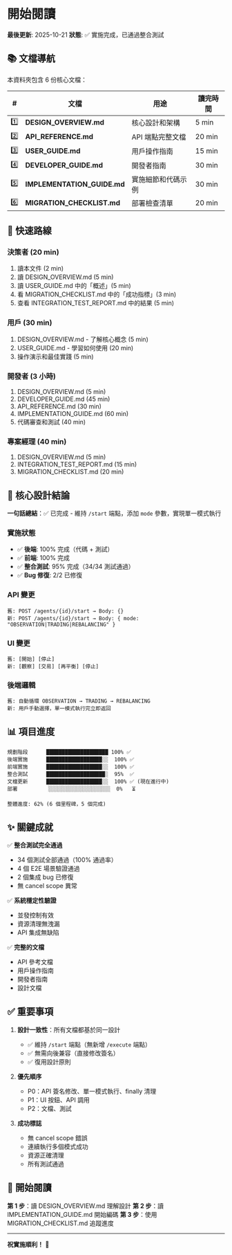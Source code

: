 # 開始閱讀

**最後更新**: 2025-10-21
**狀態**: ✅ 實施完成，已通過整合測試

## 📚 文檔導航

本資料夾包含 6 份核心文檔：

| # | 文檔 | 用途 | 讀完時間 |
|----|------|------|---------|
| 1️⃣ | **DESIGN_OVERVIEW.md** | 核心設計和架構 | 5 min |
| 2️⃣ | **API_REFERENCE.md** | API 端點完整文檔 | 20 min |
| 3️⃣ | **USER_GUIDE.md** | 用戶操作指南 | 15 min |
| 4️⃣ | **DEVELOPER_GUIDE.md** | 開發者指南 | 30 min |
| 5️⃣ | **IMPLEMENTATION_GUIDE.md** | 實施細節和代碼示例 | 30 min |
| 6️⃣ | **MIGRATION_CHECKLIST.md** | 部署檢查清單 | 20 min |

## 🚀 快速路線

### 決策者 (20 min)
1. 讀本文件 (2 min)
2. 讀 DESIGN_OVERVIEW.md (5 min)
3. 讀 USER_GUIDE.md 中的「概述」(5 min)
4. 看 MIGRATION_CHECKLIST.md 中的「成功指標」(3 min)
5. 查看 INTEGRATION_TEST_REPORT.md 中的結果 (5 min)

### 用戶 (30 min)
1. DESIGN_OVERVIEW.md - 了解核心概念 (5 min)
2. USER_GUIDE.md - 學習如何使用 (20 min)
3. 操作演示和最佳實踐 (5 min)

### 開發者 (3 小時)
1. DESIGN_OVERVIEW.md (5 min)
2. DEVELOPER_GUIDE.md (45 min)
3. API_REFERENCE.md (30 min)
4. IMPLEMENTATION_GUIDE.md (60 min)
5. 代碼審查和測試 (40 min)

### 專案經理 (40 min)
1. DESIGN_OVERVIEW.md (5 min)
2. INTEGRATION_TEST_REPORT.md (15 min)
3. MIGRATION_CHECKLIST.md (20 min)

## 🎯 核心設計結論

**一句話總結**：✅ 已完成 - 維持 `/start` 端點，添加 `mode` 參數，實現單一模式執行

### 實施狀態
- ✅ **後端**: 100% 完成（代碼 + 測試）
- ✅ **前端**: 100% 完成
- ✅ **整合測試**: 95% 完成（34/34 測試通過）
- ✅ **Bug 修復**: 2/2 已修復

### API 變更
```
舊: POST /agents/{id}/start → Body: {}
新: POST /agents/{id}/start → Body: { mode: "OBSERVATION|TRADING|REBALANCING" }
```

### UI 變更
```
舊: [開始] [停止]
新: [觀察] [交易] [再平衡] [停止]
```

### 後端邏輯
```
舊: 自動循環 OBSERVATION → TRADING → REBALANCING
新: 用戶手動選擇，單一模式執行完立即返回
```

## 📊 項目進度

```
規劃階段      ████████████████████ 100% ✅
後端實施      ██████████████████░░  100% ✅
前端實施      ██████████████████░░  100% ✅
整合測試      ███████████████████░  95%  ✅
文檔更新      ██████████████████░░  100% ✅ (現在進行中)
部署          ░░░░░░░░░░░░░░░░░░░░  0%   ⏳

整體進度: 62% (6 個里程碑，5 個完成)
```

## ✨ 關鍵成就

✅ **整合測試完全通過**
- 34 個測試全部通過（100% 通過率）
- 4 個 E2E 場景驗證通過
- 2 個集成 bug 已修復
- 無 cancel scope 異常

✅ **系統穩定性驗證**
- 並發控制有效
- 資源清理無洩漏
- API 集成無缺陷

✅ **完整的文檔**
- API 參考文檔
- 用戶操作指南
- 開發者指南
- 設計文檔

## ✅ 重要事項

1. **設計一致性**：所有文檔都基於同一設計
   - ✅ 維持 `/start` 端點（無新增 `/execute` 端點）
   - ✅ 無需向後兼容（直接修改簽名）
   - ✅ 復用設計原則

2. **優先順序**
   - P0：API 簽名修改、單一模式執行、finally 清理
   - P1：UI 按鈕、API 調用
   - P2：文檔、測試

3. **成功標誌**
   - 無 cancel scope 錯誤
   - 連續執行多個模式成功
   - 資源正確清理
   - 所有測試通過

## 📖 開始閱讀

**第 1 步**：讀 DESIGN_OVERVIEW.md 理解設計
**第 2 步**：讀 IMPLEMENTATION_GUIDE.md 開始編碼
**第 3 步**：使用 MIGRATION_CHECKLIST.md 追蹤進度

---

**祝實施順利！** 🚀
